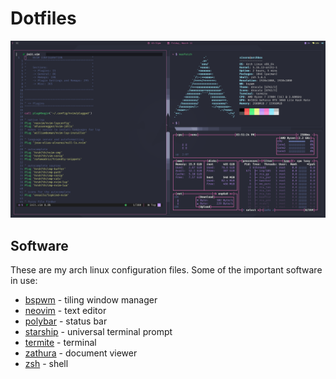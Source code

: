 # Dotfiles
<p align=center>
  <img src="./assets/preview.png">
</p>

## Software
These are my arch linux configuration files. Some of the important software in use:

- [bspwm](https://github.com/baskerville/bspwm) - tiling window manager
- [neovim](https://github.com/neovim/neovim) - text editor
- [polybar](https://github.com/polybar/polybar) - status bar
- [starship](https://starship.rs/) - universal terminal prompt
- [termite](https://github.com/aperezdc/termite) - terminal
- [zathura](https://github.com/pwmt/zathura) - document viewer
- [zsh](https://www.zsh.org/) - shell
